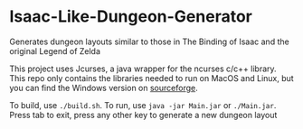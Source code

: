 # Isaac-Like-Dungeon-Generator
Generates dungeon layouts similar to those in The Binding of Isaac and the original Legend of Zelda

This project uses Jcurses, a java wrapper for the ncurses c/c++ library. This repo only contains the libraries needed to run on MacOS and Linux, but you can find the Windows version on [sourceforge](https://sourceforge.net/projects/javacurses/).

To build, use `./build.sh`.
To run, use `java -jar Main.jar` or `./Main.jar`.
Press tab to exit, press any other key to generate a new dungeon layout
